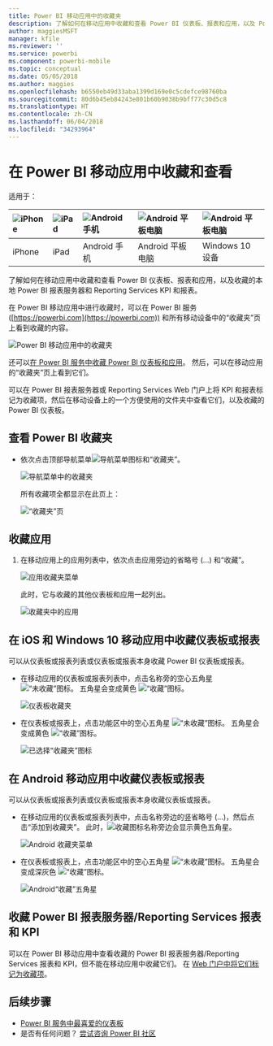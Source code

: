```yaml
---
title: Power BI 移动应用中的收藏夹
description: 了解如何在移动应用中收藏和查看 Power BI 仪表板、报表和应用，以及 Power BI 报表服务器和 Reporting Services 报表和 KPI。
author: maggiesMSFT
manager: kfile
ms.reviewer: ''
ms.service: powerbi
ms.component: powerbi-mobile
ms.topic: conceptual
ms.date: 05/05/2018
ms.author: maggies
ms.openlocfilehash: b6550eb49d33aba1399d169e0c5cdefce98760ba
ms.sourcegitcommit: 80d6b45eb84243e801b60b9038b9bff77c30d5c8
ms.translationtype: HT
ms.contentlocale: zh-CN
ms.lasthandoff: 06/04/2018
ms.locfileid: "34293964"
---
```

# <a name="make-and-view-favorites-in-the-power-bi-mobile-apps"></a>在 Power BI 移动应用中收藏和查看
适用于：

| ![iPhone](media/mobile-apps-favorites/iphone-logo-50-px.png) | ![iPad](media/mobile-apps-favorites/ipad-logo-50-px.png) | ![Android 手机](media/mobile-apps-favorites/android-phone-logo-50-px.png) | ![Android 平板电脑](media/mobile-apps-favorites/android-tablet-logo-50-px.png) | ![Android 平板电脑](media/mobile-apps-favorites/win-10-logo-50-px.png) |
|:--- |:--- |:--- |:--- |:--- |
| iPhone |iPad |Android 手机 |Android 平板电脑 |Windows 10 设备 |

了解如何在移动应用中收藏和查看 Power BI 仪表板、报表和应用，以及收藏的本地 Power BI 报表服务器和 Reporting Services KPI 和报表。

在 Power BI 移动应用中进行收藏时，可以在 Power BI 服务 ([https://powerbi.com](https://powerbi.com)) 和所有移动设备中的“收藏夹”页上看到收藏的内容。 

![Power BI 移动应用中的收藏夹](media/mobile-apps-find-content-mobile-devices/power-bi-android-favorites-reports.png)


还可以[在 Power BI 服务中收藏 Power BI 仪表板和应用](service-dashboard-favorite.md)。 然后，可以在移动应用的“收藏夹”页上看到它们。

可以在 Power BI 报表服务器或 Reporting Services Web 门户上将 KPI 和报表标记为收藏项，然后在移动设备上的一个方便使用的文件夹中查看它们，以及收藏的 Power BI 仪表板。

## <a name="view-your-power-bi-favorites"></a>查看 Power BI 收藏夹
* 依次点击顶部导航菜单![导航菜单图标](media/mobile-apps-favorites/power-bi-iphone-global-nav-button.png)和“收藏夹”。
  
  ![导航菜单中的收藏夹](media/mobile-apps-favorites/power-bi-ipad-faves-pbi-report-server.png)
  
  所有收藏项全都显示在此页上：
  
  ![“收藏夹”页](media/mobile-apps-favorites/power-bi-ipad-favorites.png)

## <a name="make-an-app-a-favorite"></a>收藏应用
1. 在移动应用上的应用列表中，依次点击应用旁边的省略号 (...) 和“收藏”。
   
    ![应用收藏夹菜单](media/mobile-apps-favorites/power-bi-android-favorite-app-ellipsis.png)
   
    此时，它与收藏的其他仪表板和应用一起列出。
   
    ![收藏夹中的应用](media/mobile-apps-favorites/power-bi-android-favorite-apps.png)

## <a name="make-a-dashboard-or-report-a-favorite-in-the-ios-and-windows-10-mobile-apps"></a>在 iOS 和 Windows 10 移动应用中收藏仪表板或报表
可以从仪表板或报表列表或仪表板或报表本身收藏 Power BI 仪表板或报表。

* 在移动应用的仪表板或报表列表中，点击名称旁的空心五角星 ![“未收藏”图标](media/mobile-apps-favorites/power-bi-mobile-not-favorite-icon.png)。 五角星会变成黄色 ![“收藏”图标](media/mobile-apps-favorites/power-bi-mobile-yes-favorite-icon.png)。
  
    ![仪表板收藏夹](media/mobile-apps-favorites/power-bi-mobile-make-dashboard-favorite.png)
* 在仪表板或报表上，点击功能区中的空心五角星 ![“未收藏”图标](media/mobile-apps-favorites/power-bi-mobile-not-favorite-icon.png)。 五角星会变成黄色 ![“收藏”图标](media/mobile-apps-favorites/power-bi-mobile-yes-favorite-icon.png)。
  
    ![已选择“收藏夹”图标](media/mobile-apps-favorites/power-bi-mobile-favorite-selected.png)

## <a name="make-a-dashboard-or-report-a-favorite-in-the-android-mobile-apps"></a>在 Android 移动应用中收藏仪表板或报表
可以从仪表板或报表列表或仪表板或报表本身收藏仪表板或报表。

* 在移动应用的仪表板或报表列表中，点击名称旁边的竖省略号 (...)，然后点击“添加到收藏夹”。 此时，![收藏图标](media/mobile-apps-favorites/power-bi-mobile-yes-favorite-icon.png)名称旁边会显示黄色五角星。
  
    ![Android 收藏夹菜单](media/mobile-apps-favorites/power-bi-android-make-favorite.png)
* 在仪表板或报表上，点击功能区中的空心五角星 ![“未收藏”图标](media/mobile-apps-favorites/power-bi-mobile-not-favorite-icon.png)。 五角星会变成深灰色 ![“收藏”图标](media/mobile-apps-favorites/power-bi-android-favorite-icon.png)。
  
    ![Android“收藏”五角星](media/mobile-apps-favorites/power-bi-android-favorite-in-dashboard.png)

## <a name="make-favorite-power-bi-report-server-and-reporting-services-reports-and-kpis"></a>收藏 Power BI 报表服务器/Reporting Services 报表和 KPI
可以在 Power BI 移动应用中查看收藏的 Power BI 报表服务器/Reporting Services 报表和 KPI，但不能在移动应用中收藏它们。 在 [Web 门户中将它们标记为收藏项](report-server/tutorial-explore-report-server-web-portal.md#tag-your-favorites)。 

## <a name="next-steps"></a>后续步骤
* [Power BI 服务中最喜爱的仪表板](service-dashboard-favorite.md) 
* 是否有任何问题？ [尝试咨询 Power BI 社区](http://community.powerbi.com/)

